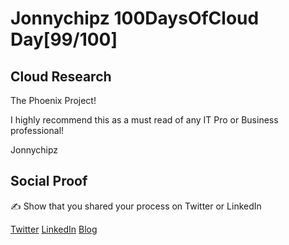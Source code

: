 <!-- This is a template you can use for quick progress days. It removes a lot of the steps we encourage you to share in the longer template 000-DAY-ARTICLE-LONG-TEMPLATE.MD-->

# Jonnychipz 100DaysOfCloud Day[99/100]

## Cloud Research

The Phoenix Project!

I highly recommend this as a must read of any IT Pro or Business professional!

Jonnychipz

## Social Proof

✍️ Show that you shared your process on Twitter or LinkedIn

[Twitter](https://twitter.com/jonnychipz/status/1342228832774979589)
[LinkedIn](https://www.linkedin.com/posts/japlunn_day99100-100daysofcloud-jonnychipz-activity-6747994521667166208-XJKE)
[Blog](https://jonnychipz.com/2020/12/24/day99-100-100daysofcloud-jonnychipz-the-phoenix-project-book-review/)
